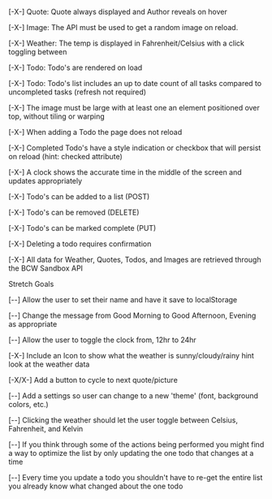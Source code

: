 
[-X-]   Quote: Quote always displayed and Author reveals on hover

[-X-]   Image: The API must be used to get a random image on reload.

[-X-]   Weather: The temp is displayed in Fahrenheit/Celsius with a click toggling between

[-X-]   Todo: Todo's are rendered on load

[-X-]   Todo: Todo's list includes an up to date count of all tasks compared to uncompleted tasks (refresh not required)

[-X-]   The image must be large with at least one an element positioned over top, without tiling or warping

[-X-]   When adding a Todo the page does not reload

[-X-]   Completed Todo's have a style indication or checkbox that will persist on reload (hint: checked attribute)

[-X-]   A clock shows the accurate time in the middle of the screen and updates appropriately

[-X-]   Todo's can be added to a list (POST)

[-X-]   Todo's can be removed (DELETE)

[-X-]   Todo's can be marked complete (PUT)

[-X-]   Deleting a todo requires confirmation

[-X-]   All data for Weather, Quotes, Todos, and Images are retrieved through the BCW Sandbox API


Stretch Goals

[--]   Allow the user to set their name and have it save to localStorage

[--]   Change the message from Good Morning to Good Afternoon, Evening as appropriate

[--]   Allow the user to toggle the clock from, 12hr to 24hr

[-X-]   Include an Icon to show what the weather is sunny/cloudy/rainy hint look at the weather data

[-X/X-]   Add a button to cycle to next quote/picture

[--]   Add a settings so user can change to a new 'theme' (font, background colors, etc.)

[--]   Clicking the weather should let the user toggle between Celsius, Fahrenheit, and Kelvin

[--]   If you think through some of the actions being performed you might find a way to optimize the list by only updating the one todo that changes at a time

[--]   Every time you update a todo you shouldn't have to re-get the entire list you already know what changed about the one todo









